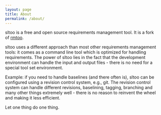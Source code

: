 ```yaml
---
layout: page
title: About
permalink: /about/
---
```


sltoo is a free and open source requirements management tool.
It is a fork of [rmtoo](https://github.com/florath/rmtoo).

sltoo uses a different approach than most other requirements
management tools: it comes as a command line tool which is optimized
for handling requirements. The power of sltoo lies in the fact that
the development environment can handle the input and output files -
there is no need for a special tool set environment.

Example: if you need to handle baselines (and there often is), sltoo
can be configured using a revision control system, e.g., git. The
revision control system can handle different revisions, baselining,
tagging, branching and many other things extremely well - there is no
reason to reinvent the wheel and making it less efficient.

Let one thing do one thing.

